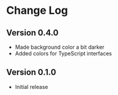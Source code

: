 # Change Log

## Version 0.4.0
- Made background color a bit darker
- Added colors for TypeScript interfaces

## Version 0.1.0
- Initial release
